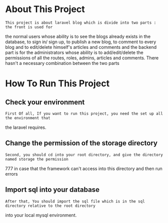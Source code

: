 About This Project
===================================
    This project is about laravel blog which is divide into two parts : the front is used for
the normal users whose ability is to see the blogs already exists in the database, to sign in/
sign up, to publish a new blog, to comment to every blog and to edit/delete himself's articles
and comments and the backend part is for the administrators whose ability is to add/edit/delete
the permissions of all the routes, roles, admins, articles and comments. There hasn't a necessary
combination between the two parts

How To Run This Project
===================================
Check your environment
-----------------------------------
    First Of all, If you want to run this project, you need the set up all the environment that
the laravel requires.

Change the permission of the storage directory
-----------------------------------
    Second, you should cd into your root directory, and give the directory named storage the permission
777 in case that the framework can't access into this directory and then run errors

Import sql into your database
-----------------------------------
    After that, You should import the sql file which is in the sql directory relative to the root directory
into your local mysql environment.

